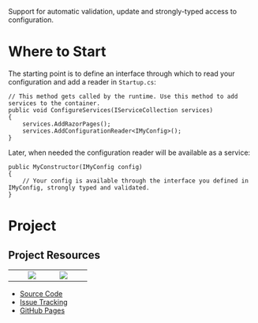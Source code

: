 Support for automatic validation, update and strongly-typed access to configuration.

# Where to Start

The starting point is to define an interface through which to read your configuration and add a reader in `Startup.cs`:

```
// This method gets called by the runtime. Use this method to add services to the container.
public void ConfigureServices(IServiceCollection services)
{
    services.AddRazorPages();
    services.AddConfigurationReader<IMyConfig>();
}
```

Later, when needed the configuration reader will be available as a service:

```
public MyConstructor(IMyConfig config)
{
    // Your config is available through the interface you defined in IMyConfig, strongly typed and validated.
}
```

# Project

## Project Resources

<table style="border-style: none; width: 100%;">
    <tr style="border-style: none;">
        <td style="width: 20%; border-style: none;">
        <td style="width: 20%; border-style: none;"><a href="https://github.com/open-collar/OpenCollar.Extensions.Configuration/actions"><img src="https://github.com/open-collar/OpenCollar.Extensions.Configuration/workflows/.NET%20Core/badge.svg"/></a></td>
        <td style="width: 20%; border-style: none;">
        <td style="width: 20%; border-style: none;"><a href="https://coveralls.io/github/open-collar/OpenCollar.Extensions.Configuration?branch=master"><img src="https://coveralls.io/repos/github/open-collar/OpenCollar.Extensions.Configuration/badge.svg?branch=master"/></a></td>
        <td style="width: 20%; border-style: none;">
    </tr>
</table>

 * [Source Code](https://github.com/open-collar/OpenCollar.Extensions.Configuration)
 * [Issue Tracking](https://github.com/open-collar/OpenCollar.Extensions.Configuration/issues)
 * [GitHub Pages](https://open-collar.github.io/OpenCollar.Extensions.Configuration/)